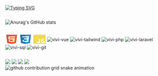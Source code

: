 [![Typing SVG](https://readme-typing-svg.demolab.com?font=Fira+Code&weight=700&size=25&duration=4907&pause=1000&color=E11AC9&random=false&width=435&lines=Ol%C3%A1%2C+me+chamo+Viviane+Alves;FullStack+Developer++%F0%9F%91%BE)](https://git.io/typing-svg)
##
![Anurag's GitHub stats](https://github-readme-stats.vercel.app/api?username=viviianealvesc&show_icons=true&theme=radical)

<div style="display: inline_block"><br>
  <img align="center" alt="vivi-HTML" height="30" width="40" src="https://raw.githubusercontent.com/devicons/devicon/master/icons/html5/html5-original.svg">
  <img align="center" alt="vivi-CSS" height="30" width="40" src="https://raw.githubusercontent.com/devicons/devicon/master/icons/css3/css3-original.svg">
  <img align="center" alt="vivi-Js" height="30" width="40" src="https://raw.githubusercontent.com/devicons/devicon/master/icons/javascript/javascript-plain.svg">
  <img align="center" alt="vivi-vue" height="30" width="40" src="https://cdn.jsdelivr.net/gh/devicons/devicon@latest/icons/vuejs/vuejs-original.svg">
  <img align="center" alt="vivi-tailwind" height="30" width="40" <img src="https://cdn.jsdelivr.net/gh/devicons/devicon@latest/icons/tailwindcss/tailwindcss-original.svg">
  <img align="center" alt="vivi-php" height="40" width="50" src="https://cdn.jsdelivr.net/gh/devicons/devicon/icons/php/php-original.svg" />
  <img align="center" alt="vivi-laravel" height="70" width="70"  src="https://cdn.jsdelivr.net/gh/devicons/devicon@latest/icons/laravel/laravel-line-wordmark.svg" />
  <img align="center" alt="vivi-sql" height="50" width="60" src="https://cdn.jsdelivr.net/gh/devicons/devicon/icons/mysql/mysql-original-wordmark.svg" />    
  <img align="center" alt="vivi-git" height="40" width="40" src="https://cdn.jsdelivr.net/gh/devicons/devicon@latest/icons/git/git-original.svg" />   
</div>

          
          
  ##

<div>
  <a href="https://www.youtube.com/channel/UChGg3A8sp5ogFtePEVsLLPA" target="_blank"><img src="https://img.shields.io/badge/YouTube-FF0000?style=for-the-badge&logo=youtube&logoColor=white" target="_blank"></a>
  <a href="https://instagram.com/vivihcode" target="_blank"><img src="https://img.shields.io/badge/-Instagram-%23E4405F?style=for-the-badge&logo=instagram&logoColor=white" target="_blank"></a> 
  <a href = "mailto:viviane.alves01@fatec.sp.gov.br"><img src="https://img.shields.io/badge/-Gmail-%23333?style=for-the-badge&logo=gmail&logoColor=white" target="_blank"></a>
  <a href="https://www.linkedin.com/in/viviane-alves-560589237/" target="_blank"><img src="https://img.shields.io/badge/-LinkedIn-%230077B5?style=for-the-badge&logo=linkedin&logoColor=white" target="_blank"></a> 
</div>


<picture>
  <source
    media="(prefers-color-scheme: dark)"
    srcset="https://raw.githubusercontent.com/platane/snk/output/github-contribution-grid-snake-dark.svg"
  />
  <source
    media="(prefers-color-scheme: light)"
    srcset="https://raw.githubusercontent.com/viviianealvesc/snk/output/github-contribution-grid-snake.svg"
  />
  <img
    alt="github contribution grid snake animation"
    src="https://raw.githubusercontent.com/viviianealvesc/snk/output/github-contribution-grid-snake.svg"
  />
</picture>
